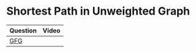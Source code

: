 Shortest Path in Unweighted Graph
===


|Question|Video|
|-|-|
|[GFG](https://practice.geeksforgeeks.org/problems/shortest-path-in-undirected-graph-having-unit-distance/1)||
